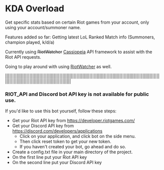 # KDA Overload
Get specific stats based on certain Riot games from your account, only using your account/summoner name.

Features added so far: Getting latest LoL Ranked Match info (Summoners, champion played, k/d/a)

Currently using ~~RiotWatcher~~ [Cassiopeia](https://github.com/meraki-analytics/cassiopeia) API framework to assist with the Riot API requests.

Going to play around with using [RiotWatcher](https://github.com/pseudonym117/Riot-Watcher) as well.

||||||||||||||||||||||||||||||||||||||||||||||||||||||||||||||||||||||||||||||||||||||||||||||||||||||||||||||||||||||||||||||||||||||||||||||||||||||||||


### RIOT_API and Discord bot API key is not available for public use.

If you'd like to use this bot yourself, follow these steps:

- Get your Riot API key from https://developer.riotgames.com/
- Get your Discord API key from https://discord.com/developers/applications
  - Click on your application, and click bot on the side menu. 
  - Then click reset token to get your new token.
  - If you haven't created your bot, go ahead and do so.
- Create a config.txt file in your main directory of the project. 
- On the first line put your Riot API key
- On the second line put your Discord API key
